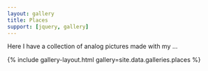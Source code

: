 ```yaml
---
layout: gallery
title: Places
support: [jquery, gallery]
---
```


Here I have a collection of analog pictures made with my ...

{% include gallery-layout.html gallery=site.data.galleries.places %}